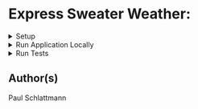 # Express Sweater Weather:

<details>
           <summary> Setup </summary>
           <p>
                      
- Determine postgres username in CLI with ```psql```

- Update /config/config.json with

|Provided      | Fill With    |
|------------- | -------------
|"dialect":    | "postgres"   |
|"username":   | "<your_username>"|



- $ npx sequelize db:create

- $ npx sequelize db:migrate</p>
</details>

<details>
<summary> Run Application Locally </summary>
<p>

```npm start``` 
</p>
</details>

<details>
<summary> Run Tests </summary>
<p>
           
```npm test```
</p>
</details>

## Author(s)

Paul Schlattmann
